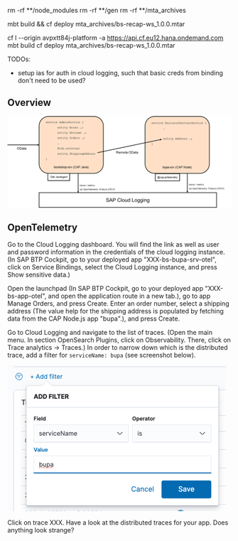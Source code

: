 rm -rf **/node_modules
rm -rf **/gen
rm -rf **/mta_archives

mbt build && cf deploy mta_archives/bs-recap-ws_1.0.0.mtar

cf l --origin avpxtt84j-platform -a https://api.cf.eu12.hana.ondemand.com
mbt build
cf deploy mta_archives/bs-recap-ws_1.0.0.mtar



TODOs:
- setup ias for auth in cloud logging, such that basic creds from binding don't need to be used?

## Overview

![alt text](<assets/overview.png>)

## OpenTelemetry

Go to the Cloud Logging dashboard. You will find the link as well as user and password information in the credentials of the cloud logging instance. (In SAP BTP Cockpit, go to your deployed app "XXX-bs-bupa-srv-otel", click on Service Bindings, select the Cloud Logging instance, and press Show sensitive data.)

Open the launchpad (In SAP BTP Cockpit, go to your deployed app "XXX-bs-app-otel", and open the application route in a new tab.), go to app Manage Orders, and press Create. Enter an order number, select a shipping address (The value help for the shipping address is populated by fetching data from the CAP Node.js app "bupa".), and press Create.

Go to Cloud Logging and navigate to the list of traces. (Open the main menu. In section OpenSearch Plugins, click on Observability. There, click on Trace analytics &rarr; Traces.) In order to narrow down which is the distributed trace, add a filter for `serviceName: bupa` (see screenshot below).

![alt text](<assets/serviceName.png>)

Click on trace XXX. Have a look at the distributed traces for your app. Does anything look strange?
